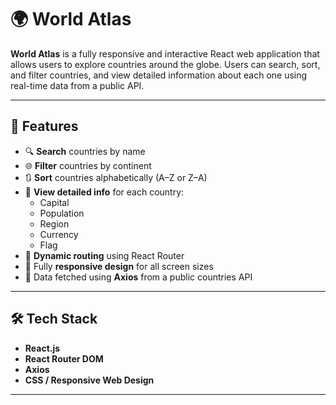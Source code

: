# 🌍 World Atlas

**World Atlas** is a fully responsive and interactive React web application that allows users to explore countries around the globe. Users can search, sort, and filter countries, and view detailed information about each one using real-time data from a public API.

---

## 🚀 Features

- 🔍 **Search** countries by name  
- 🌐 **Filter** countries by continent  
- 🔃 **Sort** countries alphabetically (A–Z or Z–A)  
- 📄 **View detailed info** for each country:  
  - Capital  
  - Population  
  - Region  
  - Currency  
  - Flag  
- 🔗 **Dynamic routing** using React Router  
- 📱 Fully **responsive design** for all screen sizes  
- 📡 Data fetched using **Axios** from a public countries API

---

## 🛠️ Tech Stack

- **React.js**
- **React Router DOM**
- **Axios**
- **CSS / Responsive Web Design**

---



